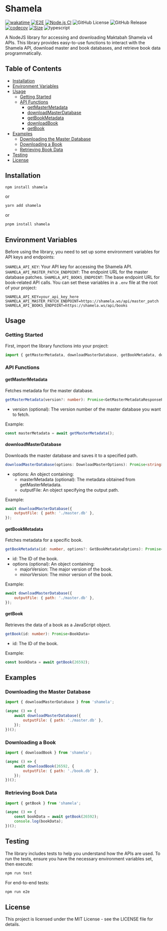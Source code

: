 # Shamela

[![wakatime](https://wakatime.com/badge/user/a0b906ce-b8e7-4463-8bce-383238df6d4b/project/faef70ab-efdb-448b-ab83-0fc66c95888e.svg)](https://wakatime.com/badge/user/a0b906ce-b8e7-4463-8bce-383238df6d4b/project/faef70ab-efdb-448b-ab83-0fc66c95888e) [![E2E](https://github.com/ragaeeb/shamela/actions/workflows/e2e.yml/badge.svg)](https://github.com/ragaeeb/shamela/actions/workflows/e2e.yml) [![Node.js CI](https://github.com/ragaeeb/shamela/actions/workflows/build.yml/badge.svg)](https://github.com/ragaeeb/shamela/actions/workflows/build.yml) ![GitHub License](https://img.shields.io/github/license/ragaeeb/shamela) ![GitHub Release](https://img.shields.io/github/v/release/ragaeeb/shamela) [![codecov](https://codecov.io/gh/ragaeeb/shamela/graph/badge.svg?token=PK55V1R324)](https://codecov.io/gh/ragaeeb/shamela) [![Size](https://deno.bundlejs.com/badge?q=shamela@1.0.0&badge=detailed)](https://bundlejs.com/?q=shamela%401.0.0) ![typescript](https://badgen.net/badge/icon/typescript?icon=typescript&label&color=blue)

A NodeJS library for accessing and downloading Maktabah Shamela v4 APIs. This library provides easy-to-use functions to interact with the Shamela API, download master and book databases, and retrieve book data programmatically.

## Table of Contents

-   [Installation](#installation)
-   [Environment Variables](#environment-variables)
-   [Usage](#usage)
    -   [Getting Started](#getting-started)
    -   [API Functions](#api-functions)
        -   [getMasterMetadata](#getmastermetadata)
        -   [downloadMasterDatabase](#downloadmasterdatabase)
        -   [getBookMetadata](#getbookmetadata)
        -   [downloadBook](#downloadbook)
        -   [getBook](#getbook)
-   [Examples](#examples)
    -   [Downloading the Master Database](#downloading-the-master-database)
    -   [Downloading a Book](#downloading-a-book)
    -   [Retrieving Book Data](#retrieving-book-data)
-   [Testing](#testing)
-   [License](#license)

## Installation

```bash
npm install shamela
```

or

```bash
yarn add shamela
```

or

```bash
pnpm install shamela
```

## Environment Variables

Before using the library, you need to set up some environment variables for API keys and endpoints:

`SHAMELA_API_KEY`: Your API key for accessing the Shamela API.
`SHAMELA_API_MASTER_PATCH_ENDPOINT`: The endpoint URL for the master database patches.
`SHAMELA_API_BOOKS_ENDPOINT`: The base endpoint URL for book-related API calls.
You can set these variables in a `.env` file at the root of your project:

```dotenv
SHAMELA_API_KEY=your_api_key_here
SHAMELA_API_MASTER_PATCH_ENDPOINT=https://shamela.ws/api/master_patch
SHAMELA_API_BOOKS_ENDPOINT=https://shamela.ws/api/books
```

## Usage

### Getting Started

First, import the library functions into your project:

```javascript
import { getMasterMetadata, downloadMasterDatabase, getBookMetadata, downloadBook, getBook } from 'shamela';
```

### API Functions

#### getMasterMetadata

Fetches metadata for the master database.

```typescript
getMasterMetadata(version?: number): Promise<GetMasterMetadataResponsePayload>

```

-   version (optional): The version number of the master database you want to fetch.

Example:

```javascript
const masterMetadata = await getMasterMetadata();
```

#### downloadMasterDatabase

Downloads the master database and saves it to a specified path.

```typescript
downloadMasterDatabase(options: DownloadMasterOptions): Promise<string>

```

-   options: An object containing:
    -   masterMetadata (optional): The metadata obtained from getMasterMetadata.
    -   outputFile: An object specifying the output path.

Example:

```javascript
await downloadMasterDatabase({
    outputFile: { path: './master.db' },
});
```

#### getBookMetadata

Fetches metadata for a specific book.

```typescript
getBookMetadata(id: number, options?: GetBookMetadataOptions): Promise<GetBookMetadataResponsePayload>
```

-   id: The ID of the book.
-   options (optional): An object containing:
    -   majorVersion: The major version of the book.
    -   minorVersion: The minor version of the book.

Example:

```javascript
await downloadMasterDatabase({
    outputFile: { path: './master.db' },
});
```

#### getBook

Retrieves the data of a book as a JavaScript object.

```typescript
getBook(id: number): Promise<BookData>
```

-   id: The ID of the book.

Example:

```javascript
const bookData = await getBook(26592);
```

## Examples

### Downloading the Master Database

```javascript
import { downloadMasterDatabase } from 'shamela';

(async () => {
    await downloadMasterDatabase({
        outputFile: { path: './master.db' },
    });
})();
```

### Downloading a Book

```javascript
import { downloadBook } from 'shamela';

(async () => {
    await downloadBook(26592, {
        outputFile: { path: './book.db' },
    });
})();
```

### Retrieving Book Data

```javascript
import { getBook } from 'shamela';

(async () => {
    const bookData = await getBook(26592);
    console.log(bookData);
})();
```

## Testing

The library includes tests to help you understand how the APIs are used. To run the tests, ensure you have the necessary environment variables set, then execute:

```bash
npm run test
```

For end-to-end tests:

```bash
npm run e2e
```

## License

This project is licensed under the MIT License - see the LICENSE file for details.
